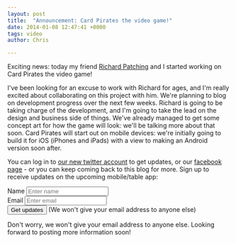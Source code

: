 ```yaml
---
layout: post
title:  "Announcement: Card Pirates the video game!"
date: 2014-01-08 12:47:41 +0000
tags: video
author: Chris

---
```


Exciting news: today my friend [Richard Patching](http://twitter.com/disciplex) and I started working on Card Pirates the video game!

I've been looking for an excuse to work with Richard for ages, and I'm really excited about collaborating on this project with him. We're planning to blog on development progress over the next few weeks. Richard is going to be taking charge of the development, and I'm going to take the lead on the design and business side of things. We've already managed to get some concept art for how the game will look: we'll be talking more about that soon. Card Pirates will start out on mobile devices: we're initially going to build it for iOS (iPhones and iPads) with a view to making an Android version soon after.

You can log in to [our new twitter account](http://twitter.com/cardpirates) to get updates, or our [facebook page](https://www.facebook.com/cardpirates) - or you can keep coming back to this blog for more. Sign up to receive updates on the upcoming mobile/table app:

<form class='form-inline' role='form' action="http://thinkcodelearn.createsend.com/t/r/s/ttlylhk/" method="post">
  <div class='form-group'>
    <label class='sr-only' for="fieldName">Name</label>
    <input id="fieldName" name="cm-name" type="text" class='form-control' placeholder='Enter name'/>
  </div>
  <div class='form-group'>
    <label class='sr-only' for="fieldEmail">Email</label>
    <input id="fieldEmail" name="cm-ttlylhk-ttlylhk" class='form-control' type="email" required placeholder='Enter email'/>
  </div>
  <button type="submit" class='btn btn-success'>Get updates</button>
  <span class='help-block'>(We won't give your email address to anyone else)</span>
</form>

Don't worry, we won't give your email address to anyone else. Looking forward to posting more information soon!
